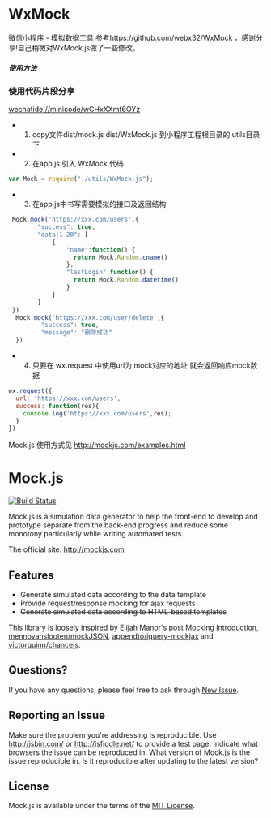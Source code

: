 # WxMock
微信小程序 - 模拟数据工具
参考https://github.com/webx32/WxMock ，感谢分享!自己稍微对WxMock.js做了一些修改。
##### 使用方法

### 使用代码片段分享 
[wechatide://minicode/wCHxXXmf6OYz](wechatide://minicode/wCHxXXmf6OYz)


* 1. copy文件dist/mock.js dist/WxMock.js 到小程序工程根目录的 utils目录下
* 2. 在app.js 引入 WxMock 代码 
```javascript 
var Mock = require("./utils/WxMock.js"); 
```
* 3. 在app.js中书写需要模拟的接口及返回结构
```javascript
 Mock.mock('https://xxx.com/users',{
        "success": true,
        "data|1-20": [
            {
                "name":function() {
                  return Mock.Random.cname()
                },
                "lastLogin":function() {
                  return Mock.Random.datetime()
                }
            }
        ]
 })
  Mock.mock('https://xxx.com/user/delete',{
         "success": true,
         "message": "删除成功"
  })
```
* 4. 只要在 wx.request 中使用url为 mock对应的地址 就会返回响应mock数据
```javascript
wx.request({
  url: 'https://xxx.com/users',
  success: function(res){
    console.log('https://xxx.com/users',res);
  }
})
```

Mock.js 使用方式见 http://mockjs.com/examples.html

# Mock.js
<!-- 模拟请求 & 模拟数据 -->
[![Build Status](https://travis-ci.org/nuysoft/Mock.svg?branch=refactoring)](https://travis-ci.org/nuysoft/Mock)

<!-- [![Coverage Status](https://coveralls.io/repos/nuysoft/Mock/badge.png?branch=refactoring)](https://coveralls.io/r/nuysoft/Mock?branch=refactoring)
[![NPM version](https://badge.fury.io/js/mockjs.svg)](http://badge.fury.io/js/mockjs)
[![Bower version](https://badge.fury.io/bo/mockjs.svg)](http://badge.fury.io/bo/mockjs)
[![Dependency Status](https://gemnasium.com/nuysoft/Mock.svg)](https://gemnasium.com/nuysoft/Mock)
[![spm package](http://spmjs.io/badge/mockjs)](http://spmjs.io/package/mockjs) -->

Mock.js is a simulation data generator to help the front-end to develop and prototype separate from the back-end progress and reduce some monotony particularly while writing automated tests.

The official site: <http://mockjs.com>

## Features

* Generate simulated data according to the data template
* Provide request/response mocking for ajax requests
* ~~Generate simulated data according to HTML-based templates~~

This library is loosely inspired by Elijah Manor's post [Mocking
Introduction](http://www.elijahmanor.com/2013/04/angry-birds-of-javascript-green-bird.html), [mennovanslooten/mockJSON](https://github.com/mennovanslooten/mockJSON), [appendto/jquery-mockjax](https://github.com/appendto/jquery-mockjax) and [victorquinn/chancejs](https://github.com/victorquinn/chancejs/).

## Questions?
If you have any questions, please feel free to ask through [New Issue](https://github.com/nuysoft/Mock/issues/new).

## Reporting an Issue
Make sure the problem you're addressing is reproducible. Use <http://jsbin.com/> or <http://jsfiddle.net/> to provide a test page. Indicate what browsers the issue can be reproduced in. What version of Mock.js is the issue reproducible in. Is it reproducible after updating to the latest version?

## License
Mock.js is available under the terms of the [MIT License](./LICENSE).
